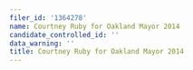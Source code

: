 ```yaml
---
filer_id: '1364278'
name: Courtney Ruby for Oakland Mayor 2014
candidate_controlled_id: ''
data_warning: ''
title: Courtney Ruby for Oakland Mayor 2014
---
```

